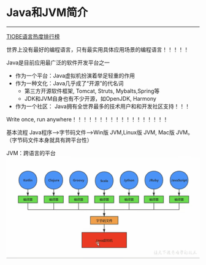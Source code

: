 # Java和JVM简介
--------------
[TIOBE语言热度排行榜](https://its201.com/article/yao1500/119296598)

世界上没有最好的编程语言，只有最实用具体应用场景的编程语言！！！！！

Java是目前应用最广泛的软件开发平台之一

* 作为一个平台：Java虚拟机扮演着举足轻重的作用
* 作为一种文化：Java几乎成了“开源”的代名词
  * 第三方开源软件框架, Tomcat, Struts, Mybalts,Spring等
  * JDK和JVM自身也有不少开源，如OpenJDK, Harmony
* 作为一个社区： Java拥有全世界最多的技术用户和和开发社区支持！！！


Write once, run anywhere！！！！！！！！！！！！！！！！！！

基本流程
Java程序-->字节码文件-->Win版 JVM,Linux版 JVM, Mac版 JVM。（字节码文件本身就具有跨平台性）

JVM：跨语言的平台
 ![alt text](https://github.com/Dotagoodgogo/JVM/blob/main/javacontent/Photo/IMG_2628(20220203-013739).PNG)



